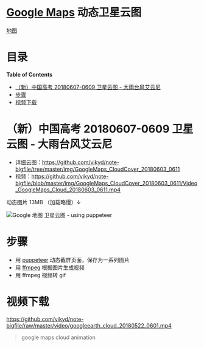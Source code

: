 # [Google Maps](https://www.google.com.hk/maps/@31.1957844,110.5654473,9446822m/data=!3m1!1e3) 动态卫星云图

[地图](https://www.google.com.hk/maps/@31.1957844,110.5654473,9446822m/data=!3m1!1e3)

# 目录

<!-- START doctoc generated TOC please keep comment here to allow auto update -->
<!-- DON'T EDIT THIS SECTION, INSTEAD RE-RUN doctoc TO UPDATE -->
**Table of Contents**

- [（新）中国高考 20180607-0609 卫星云图 - 大雨台风艾云尼](#%E6%96%B0%E4%B8%AD%E5%9B%BD%E9%AB%98%E8%80%83-20180607-0609-%E5%8D%AB%E6%98%9F%E4%BA%91%E5%9B%BE---%E5%A4%A7%E9%9B%A8%E5%8F%B0%E9%A3%8E%E8%89%BE%E4%BA%91%E5%B0%BC)
- [步骤](#%E6%AD%A5%E9%AA%A4)
- [视频下载](#%E8%A7%86%E9%A2%91%E4%B8%8B%E8%BD%BD)

<!-- END doctoc generated TOC please keep comment here to allow auto update -->

# （新）中国高考 20180607-0609 卫星云图 - 大雨台风艾云尼

- 详细云图：https://github.com/vikyd/note-bigfile/tree/master/img/GoogleMaps_CloudCover_20180603_0611
- 视频：https://github.com/vikyd/note-bigfile/blob/master/img/GoogleMaps_CloudCover_20180603_0611/Video_GoogleMaps_Cloud_20180603_0611.mp4

动态图片 13MB （加载略慢）↓

![Google 地图 卫星云图 - using puppeteer](https://github.com/vikyd/note-bigfile/raw/master/img/googlemaps_cloud_20180603_0611.gif)

# 步骤

- 用 [puppeteer](https://github.com/GoogleChrome/puppeteer) 动态截屏页面，保存为一系列图片
- 用 [ffmpeg](https://www.ffmpeg.org/) 根据图片生成视频
- 用 ffmpeg 视频转 gif

# 视频下载

https://github.com/vikyd/note-bigfile/raw/master/video/googleearth_cloud_20180522_0601.mp4

> google maps cloud animation
